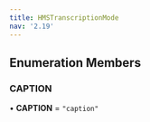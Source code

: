 ```yaml
---
title: HMSTranscriptionMode
nav: '2.19'
---
```


## Enumeration Members

### CAPTION

• **CAPTION** = `"caption"`
